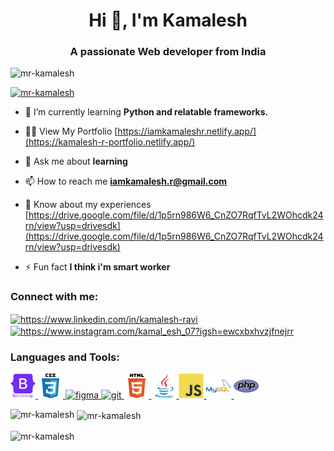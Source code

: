 <h1 align="center">Hi 👋, I'm Kamalesh</h1>
<h3 align="center">A passionate Web developer from India</h3>

<p align="left"> <img src="https://komarev.com/ghpvc/?username=mr-kamalesh&label=Profile%20views&color=0e75b6&style=flat" alt="mr-kamalesh" /> </p>

<p align="left"> <a href="https://github.com/ryo-ma/github-profile-trophy"><img src="https://github-profile-trophy.vercel.app/?username=mr-kamalesh" alt="mr-kamalesh" /></a> </p>

- 🌱 I’m currently learning **Python and relatable frameworks.**

- 👨‍💻 View My Portfolio [https://iamkamaleshr.netlify.app/](https://kamalesh-r-portfolio.netlify.app/)

- 💬 Ask me about **learning**

- 📫 How to reach me **iamkamalesh.r@gmail.com**

- 📄 Know about my experiences [https://drive.google.com/file/d/1p5rn986W6_CnZO7RqfTvL2WOhcdk24rn/view?usp=drivesdk](https://drive.google.com/file/d/1p5rn986W6_CnZO7RqfTvL2WOhcdk24rn/view?usp=drivesdk)

- ⚡ Fun fact **I think i'm smart worker**

<h3 align="left">Connect with me:</h3>
<p align="left">
<a href="https://linkedin.com/in/https://www.linkedin.com/in/kamalesh-ravi" target="blank"><img align="center" src="https://raw.githubusercontent.com/rahuldkjain/github-profile-readme-generator/master/src/images/icons/Social/linked-in-alt.svg" alt="https://www.linkedin.com/in/kamalesh-ravi" height="30" width="40" /></a>
<a href="https://instagram.com/https://www.instagram.com/kamal_esh_07?igsh=ewcxbxhvzjfnejrr" target="blank"><img align="center" src="https://raw.githubusercontent.com/rahuldkjain/github-profile-readme-generator/master/src/images/icons/Social/instagram.svg" alt="https://www.instagram.com/kamal_esh_07?igsh=ewcxbxhvzjfnejrr" height="30" width="40" /></a>
</p>

<h3 align="left">Languages and Tools:</h3>
<p align="left"> <a href="https://getbootstrap.com" target="_blank" rel="noreferrer"> <img src="https://raw.githubusercontent.com/devicons/devicon/master/icons/bootstrap/bootstrap-plain-wordmark.svg" alt="bootstrap" width="40" height="40"/> </a> <a href="https://www.w3schools.com/css/" target="_blank" rel="noreferrer"> <img src="https://raw.githubusercontent.com/devicons/devicon/master/icons/css3/css3-original-wordmark.svg" alt="css3" width="40" height="40"/> </a> <a href="https://www.figma.com/" target="_blank" rel="noreferrer"> <img src="https://www.vectorlogo.zone/logos/figma/figma-icon.svg" alt="figma" width="40" height="40"/> </a> <a href="https://git-scm.com/" target="_blank" rel="noreferrer"> <img src="https://www.vectorlogo.zone/logos/git-scm/git-scm-icon.svg" alt="git" width="40" height="40"/> </a> <a href="https://www.w3.org/html/" target="_blank" rel="noreferrer"> <img src="https://raw.githubusercontent.com/devicons/devicon/master/icons/html5/html5-original-wordmark.svg" alt="html5" width="40" height="40"/> </a> <a href="https://www.java.com" target="_blank" rel="noreferrer"> <img src="https://raw.githubusercontent.com/devicons/devicon/master/icons/java/java-original.svg" alt="java" width="40" height="40"/> </a> <a href="https://developer.mozilla.org/en-US/docs/Web/JavaScript" target="_blank" rel="noreferrer"> <img src="https://raw.githubusercontent.com/devicons/devicon/master/icons/javascript/javascript-original.svg" alt="javascript" width="40" height="40"/> </a> <a href="https://www.mysql.com/" target="_blank" rel="noreferrer"> <img src="https://raw.githubusercontent.com/devicons/devicon/master/icons/mysql/mysql-original-wordmark.svg" alt="mysql" width="40" height="40"/> </a> <a href="https://www.php.net" target="_blank" rel="noreferrer"> <img src="https://raw.githubusercontent.com/devicons/devicon/master/icons/php/php-original.svg" alt="php" width="40" height="40"/> </a> </p>

<p><img align="left" src="https://github-readme-stats.vercel.app/api/top-langs?username=mr-kamalesh&show_icons=true&locale=en&layout=compact" alt="mr-kamalesh" /></p>

<p>&nbsp;<img align="center" src="https://github-readme-stats.vercel.app/api?username=mr-kamalesh&show_icons=true&locale=en" alt="mr-kamalesh" /></p>

<p><img align="center" src="https://github-readme-streak-stats.herokuapp.com/?user=mr-kamalesh&" alt="mr-kamalesh" /></p>
